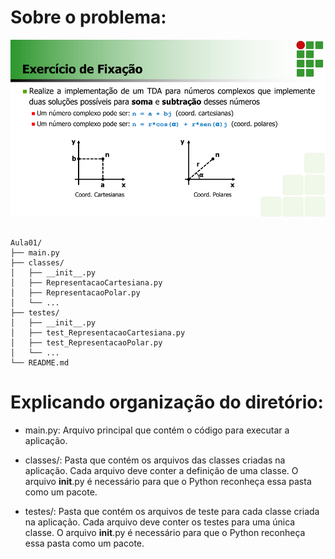 
# Sobre o problema:

![problema proposto:](problema.png)


``````

Aula01/
├── main.py
├── classes/
│   ├── __init__.py
│   ├── RepresentacaoCartesiana.py
│   ├── RepresentacaoPolar.py
│   └── ...
├── testes/
│   ├── __init__.py
│   ├── test_RepresentacaoCartesiana.py
│   ├── test_RepresentacaoPolar.py
│   └── ...
└── README.md

``````

# Explicando organização do diretório: 

* main.py: Arquivo principal que contém o código para executar a aplicação.

* classes/: Pasta que contém os arquivos das classes criadas na aplicação. Cada arquivo deve conter a definição de uma classe. O arquivo __init__.py é necessário para que o Python reconheça essa pasta como um pacote.

* testes/: Pasta que contém os arquivos de teste para cada classe criada na aplicação. Cada arquivo deve conter os testes para uma única classe. O arquivo __init__.py é necessário para que o Python reconheça essa pasta como um pacote.